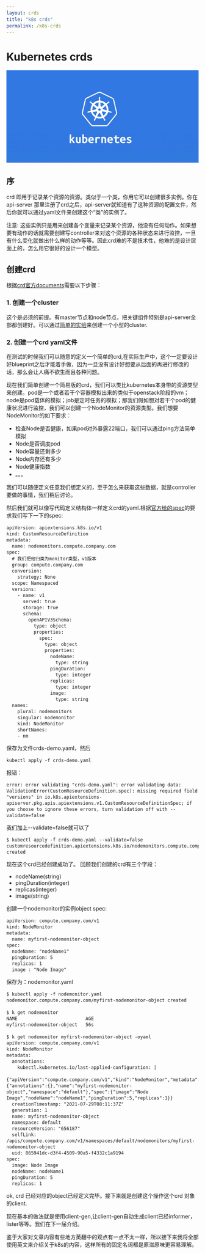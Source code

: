 ```yaml
---
layout: crds
title: "k8s crds"
permalink: /k8s-crds
---
```

# Kubernetes crds
![](/assets/img/k8s-logo.jpeg)
## 序
crd 即用于记录某个资源的资源。类似于一个类，你用它可以创建很多实例。你在api-server 那里注册了crd之后，api-server就知道有了这种资源的配置文件，然后你就可以通过yaml文件来创建这个“类”的实例了。

注意: 这些实例只是用来创建各个变量来记录某个资源，他没有任何动作。如果想要有动作的话就需要创建写controller来对这个资源的各种状态来进行监控，一旦有什么变化就做出什么样的动作等等。因此crd难的不是技术性，他难的是设计层面上的，怎么用它很好的设计一个模型。

## 创建crd
根据[crd官方documents](https://kubernetes.io/docs/tasks/extend-kubernetes/custom-resources/custom-resource-definitions/)需要以下步骤：
### 1. 创建一个cluster
这个是必须的前提。有master节点和node节点，把关键组件特别是api-server全部都创建好。可以通过[简单的实验](https://labs.play-with-k8s.com/)来创建一个小型的cluster.

### 2. 创建一个crd yaml文件
在测试的时候我们可以随意的定义一个简单的crd,在实际生产中，这个一定要设计好blueprint之后才能着手做，因为一旦没有设计好想要从后面的再进行修改的话，那么会让人痛不欲生而且各种问题。

现在我们简单创建一个简易版的crd，我们可以类比kubernetes本身带的资源类型来创建。pod是一个或者若干个容器模拟出来的类似于openstack阶段的vm；node是pod载体的模拟；job是定时任务的模拟；那我们假如想对若干个pod的健康状况进行监控，我们可以创建一个NodeMonitor的资源类型。我们想要NodeMonitor的如下要求：

- 检查Node是否健康，如果pod对外暴露22端口，我们可以通过ping方法简单模拟
- Node是否调度pod
- Node容量还剩多少
- Node内存还有多少
- Node健康指数
- 。。。

我们可以随便定义任意我们想定义的，至于怎么来获取这些数据，就是controller要做的事情，我们稍后讨论。

然后我们就可以像写代码定义结构体一样定义crd的yaml.根据[官方给的spec](https://kubernetes.io/docs/tasks/extend-kubernetes/custom-resources/custom-resource-definitions/#specifying-a-structural-schema)的要求我们写下一下的spec:
```
apiVersion: apiextensions.k8s.io/v1
kind: CustomResourceDefinition
metadata:
  name: nodemonitors.compute.company.com
spec:
  # 我们把他归类为monitor类型，v1版本
  group: compute.company.com
  conversion:
    strategy: None
  scope: Namespaced
  versions:
    - name: v1
      served: true
      storage: true
      schema:
        openAPIV3Schema:
          type: object
          properties:
            spec:
              type: object
              properties:
                nodeName:
                  type: string
                pingDuration:
                  type: integer
                replicas:
                  type: integer
                image:
                  type: string
  names:
    plural: nodemonitors
    singular: nodemonitor
    kind: NodeMonitor
    shortNames:
    - nm
```
保存为文件crds-demo.yaml，然后
```
kubectl apply -f crds-demo.yaml
```
报错：
```
error: error validating "crds-demo.yaml": error validating data: ValidationError(CustomResourceDefinition.spec): missing required field "versions" in io.k8s.apiextensions-apiserver.pkg.apis.apiextensions.v1.CustomResourceDefinitionSpec; if you choose to ignore these errors, turn validation off with --validate=false
```
我们加上--validate=false就可以了
```
$ kubectl apply -f crds-demo.yaml --validate=false
customresourcedefinition.apiextensions.k8s.io/nodemonitors.compute.company.com created
```
现在这个crd已经创建成功了。
回顾我们创建的crd有三个字段：
- nodeName(string)
- pingDuration(integer)
- replicas(integer)
- image(string)

创建一个nodemonitor的实例object spec:
```
apiVersion: compute.company.com/v1
kind: NodeMonitor
metadata:
  name: myfirst-nodemonitor-object
spec:
  nodeName: "nodeName1"
  pingDuration: 5
  replicas: 1
  image : "Node Image"
```
保存为：nodemonitor.yaml
```
$ kubectl apply -f nodemonitor.yaml
nodemonitor.compute.company.com/myfirst-nodemonitor-object created

$ k get nodemonitor
NAME                         AGE
myfirst-nodemonitor-object   56s

$ k get nodemonitor myfirst-nodemonitor-object -oyaml
apiVersion: compute.company.com/v1
kind: NodeMonitor
metadata:
  annotations:
    kubectl.kubernetes.io/last-applied-configuration: |
      {"apiVersion":"compute.company.com/v1","kind":"NodeMonitor","metadata":{"annotations":{},"name":"myfirst-nodemonitor-object","namespace":"default"},"spec":{"image":"Node Image","nodeName":"nodeName1","pingDuration":5,"replicas":1}}
  creationTimestamp: "2021-07-29T08:11:37Z"
  generation: 1
  name: myfirst-nodemonitor-object
  namespace: default
  resourceVersion: "656187"
  selfLink: /apis/compute.company.com/v1/namespaces/default/nodemonitors/myfirst-nodemonitor-object
  uid: 865941dc-d3f4-4509-90a5-f4332c1a9194
spec:
  image: Node Image
  nodeName: nodeName1
  pingDuration: 5
  replicas: 1
```
ok, crd 已经对应的object已经定义完毕。接下来就是创建这个操作这个crd 对象的client.

现在基本的做法就是使用client-gen,让client-gen自动生成client已经informer，lister等等。我们在下一届介绍。

鉴于大家对文章内容有些地方英翻中的观点有一点不太一样，所以接下来我将全部使用英文来介绍关于k8s的内容，这样所有的固定名词都是原滋原味更容易理解。

